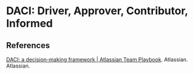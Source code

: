 # DACI: Driver, Approver, Contributor, Informed

## References

[DACI: a decision-making framework | Atlassian Team Playbook](https://www.atlassian.com/team-playbook/plays/daci). Atlassian. Atlassian.
